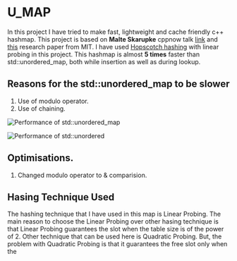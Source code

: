 # U_MAP
In this project I have tried to make fast, lightweight and cache friendly c++ hashmap. This project is based on **Malte Skarupke** cppnow talk [link](https://youtu.be/M2fKMP47slQ?si=zQ-g-f-WQBWil0c5) and [this](https://people.csail.mit.edu/shanir/publications/disc2008_submission_98.pdf) research paper from MIT. I have used [Hopscotch hashing](https://en.wikipedia.org/wiki/Hopscotch_hashing) with linear probing in this project. This hashmap is almost **5 times** faster than std::unordered_map, both while insertion as well as during lookup.

## Reasons for the std::unordered_map to be slower
1. Use of modulo operator.
2. Use of chaining.

![Performance of std::unordered_map](https://github.com/Yashsoni-1/u_map/blob/main/Images/graphs/std__unordered_map2.png)


![Performance of std::unordered](https://github.com/Yashsoni-1/u_map/blob/main/Images/graphs/2.svg)
   


## Optimisations.
1. Changed modulo operator to & comparision.

## Hasing Technique Used
The hashing technique that I have used in this map is Linear Probing. The main reason to choose the Linear Probing over other hasing technique is that Linear Probing guarantees the slot when the table size is of the power of 2. Other technique that can be used here is Quadratic Probing. But, the problem with Quadratic Probing is that it guarantees the free slot only when the 
